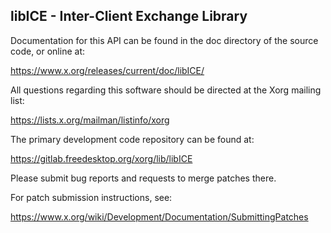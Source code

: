 libICE - Inter-Client Exchange Library
--------------------------------------

Documentation for this API can be found in the doc directory of the source
code, or online at:

  https://www.x.org/releases/current/doc/libICE/

All questions regarding this software should be directed at the
Xorg mailing list:

  https://lists.x.org/mailman/listinfo/xorg

The primary development code repository can be found at:

  https://gitlab.freedesktop.org/xorg/lib/libICE

Please submit bug reports and requests to merge patches there.

For patch submission instructions, see:

  https://www.x.org/wiki/Development/Documentation/SubmittingPatches

